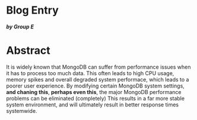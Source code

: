 # Blog Entry
***by Group E***

# Abstract

It is widely known that MongoDB can suffer from performance issues when it has to process too much data.
This often leads to high CPU usage, memory spikes and overall degraded system performace, which leads to a poorer user experience.
By modifying certain MongoDB system settings, **and chaning this**, **perhaps even this**, the major MongoDB performance problems can be eliminated (completely)
This results in a far more stable system environment, and will ultimately result in better response times systemwide. 
